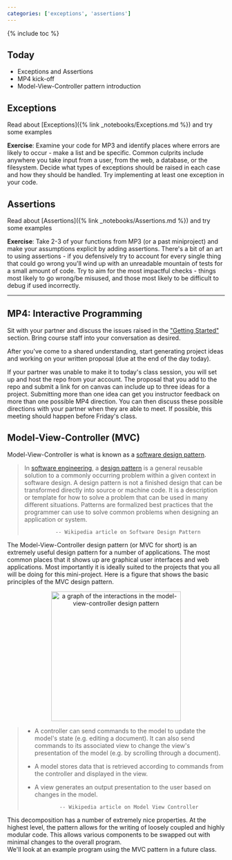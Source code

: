 ```yaml
---
categories: ['exceptions', 'assertions']
---
```


{% include toc %}

## Today
 - Exceptions and Assertions
 - MP4 kick-off
 - Model-View-Controller pattern introduction

## Exceptions

Read about [Exceptions]({% link _notebooks/Exceptions.md %}) and try some examples

**Exercise**: Examine your code for MP3 and identify places where errors are likely to occur - make a list and be specific. Common culprits include anywhere you take input from a user, from the web, a database, or the filesystem. Decide what types of exceptions should be raised in each case and how they should be handled. Try implementing at least one exception in your code.

## Assertions

Read about [Assertions]({% link _notebooks/Assertions.md %}) and try some examples

**Exercise**: Take 2-3 of your functions from MP3 (or a past miniproject) and make your assumptions explicit by adding assertions. There's a bit of an art to using assertions - if you defensively try to account for every single thing that could go wrong you'll wind up with an unreadable mountain of tests for a small amount of code. Try to aim for the most impactful checks - things most likely to go wrong/be misused, and those most likely to be difficult to debug if used incorrectly.

----

## MP4: Interactive Programming

Sit with your partner and discuss the issues raised in the ["Getting Started"](/assignments/mini-project-4-interactive-visualization#getting-started) section. 
Bring course staff into your conversation as desired.

After you've come to a shared understanding, start generating project ideas and working on your written proposal (due at the end of the day today).

If your partner was unable to make it to today's class session, you will set up and host the repo from your account.
The proposal that you add to the repo and submit a link for on canvas can include up to three ideas for a project. Submitting more than one idea can get you instructor feedback on more than one possible MP4 direction. You can then discuss these possible directions with your partner when they are able to meet. If possible, this meeting should happen before Friday's class.


## Model-View-Controller (MVC)
Model-View-Controller is what is known as a [software design pattern](https://en.wikipedia.org/wiki/Software_design_pattern).

> In [software engineering](https://en.wikipedia.org/wiki/Software_engineering), a [design pattern](https://en.wikipedia.org/wiki/Design_pattern) is a general reusable solution to a commonly occurring problem within a given context in software design. A design pattern is not a finished design that can be transformed directly into source or machine code. It is a description or template for how to solve a problem that can be used in many different situations. Patterns are formalized best practices that the programmer can use to solve common problems when designing an application or system.
>
>               -- Wikipedia article on Software Design Pattern

The Model-View-Controller design pattern (or MVC for short) is an extremely useful design pattern for a number of applications.  The most common places that it shows up are graphical user interfaces and web applications.  Most importantly it is ideally suited to the projects that you all will be doing for this mini-project.  Here is a figure that shows the basic principles of the MVC design pattern.

<p align="center">
<img src="https://upload.wikimedia.org/wikipedia/commons/thumb/a/a0/MVC-Process.svg/500px-MVC-Process.svg.png" width="300" alt="a graph of the interactions in the model-view-controller design pattern"/></p>

> * A controller can send commands to the model to update the model's state (e.g. editing a document). It can also send commands to its associated view to change the view's presentation of the model (e.g. by scrolling through a document).
> * A model stores data that is retrieved according to commands from the controller and displayed in the view.
> * A view generates an output presentation to the user based on changes in the model.
>
>               -- Wikipedia article on Model View Controller

This decomposition has a number of extremely nice properties.  At the highest level, the pattern allows for the writing of loosely coupled and highly modular code.  This allows various components to be swapped out with minimal changes to the overall program.  
We'll look at an example program using the MVC pattern in a future class.

